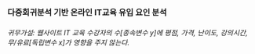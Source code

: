 ### 다중회귀분석 기반 온라인 IT교육 유입 요인 분석

###### 귀무가설: 웹사이트 IT 교육 수강자의 수[종속변수 y]에 평점, 가격, 난이도, 강의시간, 무/유료[독립변수 x]가 영향을 주지 않는다.
